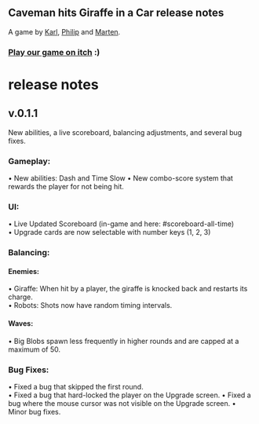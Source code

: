 ## Caveman hits Giraffe in a Car release notes
A game by [Karl](https://github.com/karlkuhne), [Philip](https://github.com/PhilipStefanAhlers) and [Marten](https://github.com/marten-gierth).

### [Play our game on itch](https://moinmarten.itch.io/caveman-hits-giraffe-in-a-car) :)


# release notes

## v.0.1.1
New abilities, a live scoreboard, balancing adjustments, and several bug fixes.
### Gameplay:
•    New abilities: Dash and Time Slow 
•    New combo-score system that rewards the player for not being hit.  
### UI:
•    Live Updated Scoreboard (in-game and here: #scoreboard-all-time)  
•    Upgrade cards are now selectable with number keys (1, 2, 3)
### Balancing:
#### Enemies:
•    Giraffe: When hit by a player, the giraffe is knocked back and restarts its charge.  
•    Robots: Shots now have random timing intervals.  
#### Waves:
•    Big Blobs spawn less frequently in higher rounds and are capped at a maximum of 50.  
### Bug Fixes:
•    Fixed a bug that skipped the first round.  
•    Fixed a bug that hard-locked the player on the Upgrade screen.
•    Fixed a bug where the mouse cursor was not visible on the Upgrade screen.
•    Minor bug fixes.  
